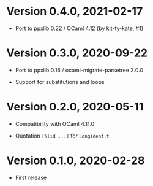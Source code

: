 # Version 0.4.0, 2021-02-17

- Port to ppxlib 0.22 / OCaml 4.12 (by kit-ty-kate, #1)

# Version 0.3.0, 2020-09-22

- Port to ppxlib 0.16 / ocaml-migrate-parsetree 2.0.0

- Support for substitutions and loops

# Version 0.2.0, 2020-05-11

- Compatibility with OCaml 4.11.0

- Quotation `[%lid ...]` for `Longident.t`

# Version 0.1.0, 2020-02-28

- First release
